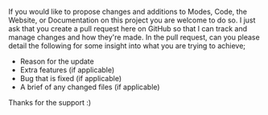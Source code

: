 If you would like to propose changes and additions to Modes, Code, the Website, or Documentation on this project you are welcome to do so. I just ask that you create a pull request here on GitHub so that I can track and manage changes and how they're made. In the pull request, can you please detail the following for some insight into what you are trying to achieve;

- Reason for the update
- Extra features (if applicable)
- Bug that is fixed (if applicable)
- A brief of any changed files (if applicable)

Thanks for the support :)
